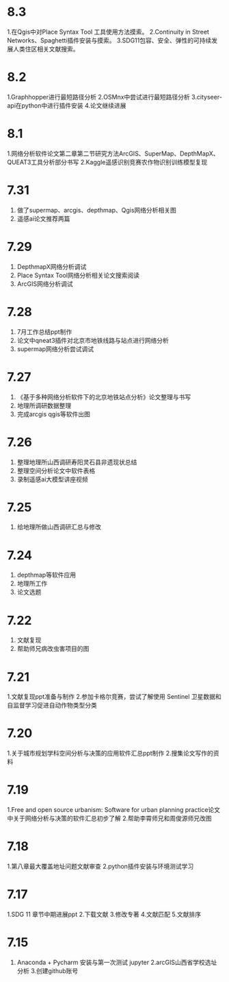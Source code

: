 # 8.3
1.在Qgis中对Place Syntax Tool 工具使用方法摸索。
2.Continuity in Street Networks、Spaghetti插件安装与摸索。
3.SDG11包容、安全、弹性的可持续发展人类住区相关文献搜索。
# 8.2
1.Graphhopper进行最短路径分析
2.OSMnx中尝试进行最短路径分析
3.cityseer-api在python中进行插件安装
4.论文继续进展
# 8.1
1.网络分析软件论文第二章第二节研究方法ArcGIS、SuperMap、DepthMapX、QUEAT3工具分析部分书写
2.Kaggle遥感识别竞赛农作物识别训练模型复现
# 7.31
1. 做了supermap、arcgis、depthmap、Qgis网络分析相关图
2. 遥感ai论文推荐两篇
# 7.29
1. DepthmapX网络分析调试
2. Place Syntax Tool网络分析相关论文搜索阅读
3. ArcGIS网络分析调试
# 7.28
1. 7月工作总结ppt制作
2. 论文中qneat3插件对北京市地铁线路与站点进行网络分析
3. supermap网络分析尝试调试
# 7.27
1. 《基于多种网络分析软件下的北京地铁站点分析》论文整理与书写
2. 地理所调研数据整理
3. 完成arcgis qgis等软件出图
# 7.26
1. 整理地理所山西调研寿阳灵石县非遗现状总结
2. 整理空间分析论文中软件表格
3. 录制遥感ai大模型讲座视频
# 7.25
1. 给地理所做山西调研汇总与修改
# 7.24
1. depthmap等软件应用
2. 地理所工作
3. 论文选题
# 7.22
1. 文献复现
2. 帮助师兄病改虫害项目的图
# 7.21
1.文献复现ppt准备与制作
2.参加卡格尔竞赛，尝试了解使用 Sentinel 卫星数据和自监督学习促进自动作物类型分类
# 7.20
1.关于城市规划学科空间分析与决策的应用软件汇总ppt制作
2.搜集论文写作的资料
# 7.19
1.Free and open source urbanism: Software for urban planning practice论文中关于网络分析与决策的软件汇总初步了解
2.帮助李霄师兄和周俊源师兄改图
# 7.18
1.第八章最大覆盖地址问题文献审查
2.python插件安装与环境测试学习
# 7.17
1.SDG 11 章节中期进展ppt
2.下载文献
3.修改专著
4.文献匹配
5.文献排序
# 7.15
1. Anaconda + Pycharm 安装与第一次测试 jupyter
2.arcGIS山西省学校选址分析
3.创建github账号
